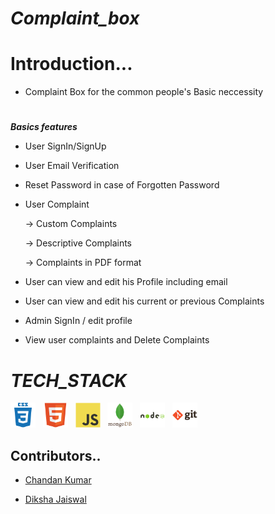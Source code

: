 # _Complaint_box_ #

# Introduction...
* Complaint Box for the common people's Basic neccessity
# 

***Basics features***

* User SignIn/SignUp

* User Email Verification

* Reset Password in case of Forgotten Password

* User Complaint

  -> Custom Complaints
  
  -> Descriptive Complaints
  
  -> Complaints in PDF format
  
  
* User can  view and edit his Profile including email

* User can view and edit his current or previous Complaints

* Admin SignIn / edit profile

* View user complaints and Delete Complaints 


#
# _TECH_STACK_

<div>
  <img src="https://github.com/devicons/devicon/blob/master/icons/css3/css3-plain-wordmark.svg"  title="CSS3" alt="CSS" width="40" height="40"/>&nbsp;&nbsp;
  <img src="https://github.com/devicons/devicon/blob/master/icons/html5/html5-original.svg" title="HTML5" alt="HTML" width="40" height="40"/>&nbsp;&nbsp;
  <img src="https://github.com/devicons/devicon/blob/master/icons/javascript/javascript-original.svg" title="JavaScript" alt="JavaScript" width="40" height="40"/>&nbsp;&nbsp;
  <img src="https://github.com/devicons/devicon/blob/master/icons/mongodb/mongodb-original-wordmark.svg" title="MongoDb"  alt="MongoDb" width="40" height="40"/>&nbsp;&nbsp;
  <img src="https://github.com/devicons/devicon/blob/master/icons/nodejs/nodejs-original-wordmark.svg" title="NodeJS" alt="NodeJS" width="40" height="40"/>&nbsp;&nbsp;
  <img src="https://github.com/devicons/devicon/blob/master/icons/git/git-original-wordmark.svg" title="Git" **alt="Git" width="40" height="40"/>&nbsp;
</div>

## Contributors.. ##

* [Chandan Kumar](https://github.com/chandan181singh)

* [Diksha Jaiswal](https://github.com/dikshajaiswal855)


 
